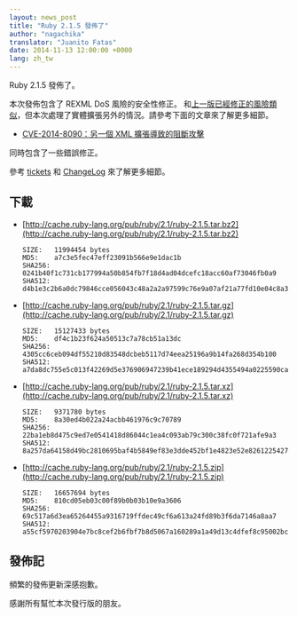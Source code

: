 ```yaml
---
layout: news_post
title: "Ruby 2.1.5 發佈了"
author: "nagachika"
translator: "Juanito Fatas"
date: 2014-11-13 12:00:00 +0000
lang: zh_tw
---
```


Ruby 2.1.5 發佈了。

本次發佈包含了 REXML DoS 風險的安全性修正。
和[上一版](https://www.ruby-lang.org/zh_tw/news/2014/10/27/ruby-1-9-3-p550-is-released/)[已經修正的風險類似](https://www.ruby-lang.org/zh_tw/news/2014/10/27/rexml-dos-cve-2014-8080/)，但本次處理了實體擴張另外的情況。請參考下面的文章來了解更多細節。

* [CVE-2014-8090：另一個 XML 擴張導致的阻斷攻擊](https://www.ruby-lang.org/zh_tw/news/2014/11/13/rexml-dos-cve-2014-8090/)

同時包含了一些錯誤修正。

參考 [tickets](https://bugs.ruby-lang.org/projects/ruby-21/issues?set_filter=1&amp;status_id=5)
和 [ChangeLog](http://svn.ruby-lang.org/repos/ruby/tags/v2_1_5/ChangeLog) 來了解更多細節。

## 下載

* [http://cache.ruby-lang.org/pub/ruby/2.1/ruby-2.1.5.tar.bz2](http://cache.ruby-lang.org/pub/ruby/2.1/ruby-2.1.5.tar.bz2)

      SIZE:   11994454 bytes
      MD5:    a7c3e5fec47eff23091b566e9e1dac1b
      SHA256: 0241b40f1c731cb177994a50b854fb7f18d4ad04dcefc18acc60af73046fb0a9
      SHA512: d4b1e3c2b6a0dc79846cce056043c48a2a2a97599c76e9a07af21a77fd10e04c8a34f3a60b6975181bff17b2c452af874fa073ad029549f3203e59095ab70196

* [http://cache.ruby-lang.org/pub/ruby/2.1/ruby-2.1.5.tar.gz](http://cache.ruby-lang.org/pub/ruby/2.1/ruby-2.1.5.tar.gz)

      SIZE:   15127433 bytes
      MD5:    df4c1b23f624a50513c7a78cb51a13dc
      SHA256: 4305cc6ceb094df55210d83548dcbeb5117d74eea25196a9b14fa268d354b100
      SHA512: a7da8dc755e5c013f42269d5e376906947239b41ece189294d4355494a0225590ca73b85261ddd60292934a8c432231c2308ecfa137ed9e347e68a2c1fc866c8

* [http://cache.ruby-lang.org/pub/ruby/2.1/ruby-2.1.5.tar.xz](http://cache.ruby-lang.org/pub/ruby/2.1/ruby-2.1.5.tar.xz)

      SIZE:   9371780 bytes
      MD5:    8a30ed4b022a24acbb461976c9c70789
      SHA256: 22ba1eb8d475c9ed7e0541418d86044c1ea4c093ab79c300c38fc0f721afe9a3
      SHA512: 8a257da64158d49bc2810695baf4b5849ef83e3dde452bf1e4823e52e8261225427d729fce2fb4e9b53d6d17ca9c96d491f242535c2f963738b74f90944e2a0b

* [http://cache.ruby-lang.org/pub/ruby/2.1/ruby-2.1.5.zip](http://cache.ruby-lang.org/pub/ruby/2.1/ruby-2.1.5.zip)

      SIZE:   16657694 bytes
      MD5:    810cd05eb03c00f89b0b03b10e9a3606
      SHA256: 69c517a6d3ea65264455a9316719ffdec49cf6a613a24fd89b3f6da7146a8aa7
      SHA512: a55cf5970203904e7bc8cef2b6fbf7b8d5067a160289a1a49d13c4dfef8c95002bcdf697f5d04d420ef663efad5ee80d5a9e4e7445c4db9a02f9cbc9e4b8444e

## 發佈記

頻繁的發佈更新深感抱歉。

感謝所有幫忙本次發行版的朋友。
